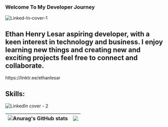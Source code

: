 
### Welcome To My Developer Journey

![Linked-In-cover-1](https://github.com/ethan7lesar/ethan7lesar/assets/130046714/f20fe4f6-c72d-45d8-a285-a9179f18617a)
<h2>Ethan Henry Lesar aspiring developer, with a keen interest in technology and business. I enjoy learning new things and creating new and exciting projects feel free to connect and collaborate. </h2>
https://linktr.ee/ethanlesar
<h2>Skills:</h2>

![LinkedIn cover - 2](https://github.com/ethan7lesar/ethan7lesar/assets/130046714/dc618f89-6e34-4319-962e-3dd0f55068cc)

|![Anurag's GitHub stats](https://github-readme-stats.vercel.app/api?username=ethan7lesar&theme=shadow_red&show_icons=true) | <a href="https://github.com/anuraghazra/github-readme-stats"><img align="center" src="https://github-readme-stats.vercel.app/api/top-langs/?username=ethan7lesar&layout=compact&theme=swift_border=true" /></a> |
| ------------- | ------------- |



<!--
**ethan7lesar/ethan7lesar** is a ✨ _special_ ✨ repository because its `README.md` (this file) appears on your GitHub profile.

Here are some ideas to get you started:

- 🔭 I’m currently working on ...
- 🌱 I’m currently learning ...
- 👯 I’m looking to collaborate on ...
- 🤔 I’m looking for help with ...
- 💬 Ask me about ...
- 📫 How to reach me: ...
- 😄 Pronouns: ...
- ⚡ Fun fact: ...
-->
